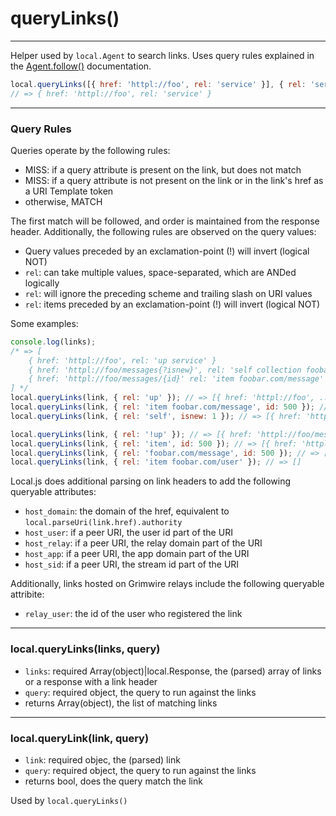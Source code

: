 queryLinks()
============

---

Helper used by `local.Agent` to search links. Uses query rules explained in the <a href="#docs/api/agent.md">Agent.follow()</a> documentation.

```javascript
local.queryLinks([{ href: 'httpl://foo', rel: 'service' }], { rel: 'service '});
// => { href: 'httpl://foo', rel: 'service' }
```

---

### Query Rules

Queries operate by the following rules:

 - MISS: if a query attribute is present on the link, but does not match
 - MISS: if a query attribute is not present on the link or in the link's href as a URI Template token
 - otherwise, MATCH

The first match will be followed, and order is maintained from the response header. Additionally, the following rules are observed on the query values:

 - Query values preceded by an exclamation-point (!) will invert (logical NOT)
 - `rel`: can take multiple values, space-separated, which are ANDed logically
 - `rel`: will ignore the preceding scheme and trailing slash on URI values
 - `rel`: items preceded by an exclamation-point (!) will invert (logical NOT)

Some examples:

```javascript
console.log(links);
/* => [
	{ href: 'httpl://foo', rel: 'up service' }
	{ href: 'httpl://foo/messages{?isnew}', rel: 'self collection foobar.com/messages' }
	{ href: 'httpl://foo/messages/{id}' rel: 'item foobar.com/message' }
] */
local.queryLinks(link, { rel: 'up' }); // => [{ href: 'httpl://foo', ...}]
local.queryLinks(link, { rel: 'item foobar.com/message', id: 500 }); // => [{ href: 'httpl://foo/messages/{id}', ...}]
local.queryLinks(link, { rel: 'self', isnew: 1 }); // => [{ href: 'httpl://foo/messages{?isnew}', ...}]

local.queryLinks(link, { rel: '!up' }); // => [{ href: 'httpl://foo/messages{?isnew}', ...}, { href: 'httpl://foo/messages/{id}' ...}]
local.queryLinks(link, { rel: 'item', id: 500 }); // => [{ href: 'httpl://foo/messages/{id}', ...}]
local.queryLinks(link, { rel: 'foobar.com/message', id: 500 }); // => [{ href: 'httpl://foo/messages/{id}', ...}]
local.queryLinks(link, { rel: 'item foobar.com/user' }); // => []
```

Local.js does additional parsing on link headers to add the following queryable attributes:

 - `host_domain`: the domain of the href, equivalent to `local.parseUri(link.href).authority`
 - `host_user`: if a peer URI, the user id part of the URI
 - `host_relay`: if a peer URI, the relay domain part of the URI
 - `host_app`: if a peer URI, the app domain part of the URI
 - `host_sid`: if a peer URI, the stream id part of the URI

Additionally, links hosted on Grimwire relays include the following queryable attribite:

 - `relay_user`: the id of the user who registered the link


---

### local.queryLinks(links, query)

 - `links`: required Array(object)|local.Response, the (parsed) array of links or a response with a link header
 - `query`: required object, the query to run against the links
 - returns Array(object), the list of matching links

---

### local.queryLink(link, query)

 - `link`: required objec, the (parsed) link
 - `query`: required object, the query to run against the links
 - returns bool, does the query match the link

Used by `local.queryLinks()`